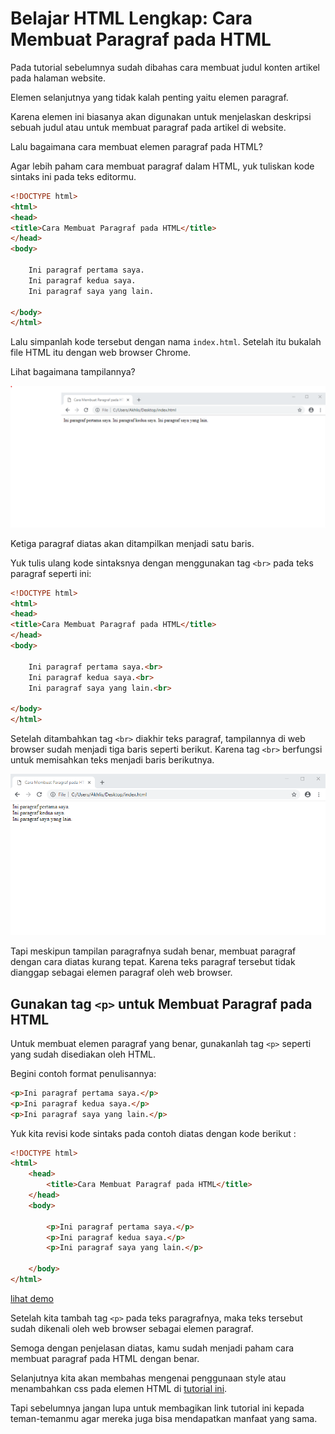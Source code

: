 # Belajar HTML Lengkap: Cara Membuat Paragraf pada HTML

Pada tutorial sebelumnya sudah dibahas cara membuat judul konten artikel pada halaman website.

Elemen selanjutnya yang tidak kalah penting yaitu elemen paragraf. 

Karena elemen ini biasanya akan digunakan untuk menjelaskan deskripsi sebuah judul atau untuk membuat paragraf pada artikel di website.

Lalu bagaimana cara membuat elemen paragraf pada HTML?

Agar lebih paham cara membuat paragraf dalam HTML, yuk tuliskan kode sintaks ini pada teks editormu.

```html
<!DOCTYPE html>
<html>
<head>
<title>Cara Membuat Paragraf pada HTML</title>
</head>
<body>

    Ini paragraf pertama saya.
    Ini paragraf kedua saya.
    Ini paragraf saya yang lain.

</body>
</html>
```

Lalu simpanlah kode tersebut dengan nama `index.html`. Setelah itu bukalah file HTML itu dengan web browser Chrome.

Lihat bagaimana tampilannya?

![membuat paragraf dalam HTML](.\images\demo-tag-paragraf-1.png)

Ketiga paragraf diatas akan ditampilkan menjadi satu baris.

Yuk tulis ulang kode sintaksnya dengan menggunakan tag `<br>` pada teks paragraf seperti ini:

```html
<!DOCTYPE html>
<html>
<head>
<title>Cara Membuat Paragraf pada HTML</title>
</head>
<body>

    Ini paragraf pertama saya.<br>
    Ini paragraf kedua saya.<br>
    Ini paragraf saya yang lain.<br>

</body>
</html>
```

Setelah ditambahkan tag `<br>` diakhir teks paragraf, tampilannya di web browser sudah menjadi tiga baris seperti berikut. Karena tag `<br>` berfungsi untuk memisahkan teks menjadi baris berikutnya.

![membuat paragraf dalam HTML](.\images\demo-tag-paragraf-2.png)

Tapi meskipun tampilan paragrafnya sudah benar, membuat paragraf dengan cara diatas kurang tepat. Karena teks paragraf tersebut tidak dianggap sebagai elemen paragraf oleh web browser.

## Gunakan tag `<p>` untuk Membuat Paragraf pada HTML

Untuk membuat elemen paragraf yang benar, gunakanlah tag `<p>` seperti yang sudah disediakan oleh HTML.

Begini contoh format penulisannya:

```html
<p>Ini paragraf pertama saya.</p>
<p>Ini paragraf kedua saya.</p>
<p>Ini paragraf saya yang lain.</p>
```

Yuk kita revisi kode sintaks pada contoh diatas dengan kode berikut :

```html
<!DOCTYPE html>
<html>
    <head>
    	<title>Cara Membuat Paragraf pada HTML</title>
    </head>
    <body>

        <p>Ini paragraf pertama saya.</p>
        <p>Ini paragraf kedua saya.</p>
	    <p>Ini paragraf saya yang lain.</p>

    </body>
</html>
```

[lihat demo](/demo-html/tag-paragraf-1)

Setelah kita tambah tag `<p>` pada teks paragrafnya, maka teks tersebut sudah dikenali oleh web browser sebagai elemen paragraf.

Semoga dengan penjelasan diatas, kamu sudah menjadi paham cara membuat paragraf pada HTML dengan benar.

Selanjutnya kita akan membahas mengenai penggunaan style atau menambahkan css pada elemen HTML di [tutorial ini](/style).

Tapi sebelumnya jangan lupa untuk membagikan link tutorial ini kepada teman-temanmu agar mereka juga bisa mendapatkan manfaat yang sama.